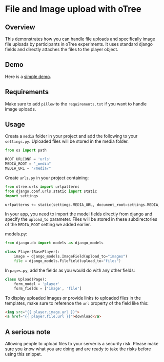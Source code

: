 # File and Image upload with oTree
## Overview
This demonstrates how you can handle file uploads and specifically image file uploads by participants in oTree experiments. It uses standard django fields and directly attaches the files to the player object.

## Demo
Here is a [simple demo](https://otree-file-upload.herokuapp.com).

## Requirements
Make sure to add ```pillow``` to the ```requirements.txt``` if you want to handle image uploads.

## Usage
Creata a ```media``` folder in your project and add the following to your ```settings.py```. Uploaded files will be stored in the media folder.
```python
from os import path

ROOT_URLCONF = 'urls'
MEDIA_ROOT = "_media"
MEDIA_URL = "/media/"
```

Create ```urls.py``` in your project containing:
```python
from otree.urls import urlpatterns
from django.conf.urls.static import static
import settings

urlpatterns += static(settings.MEDIA_URL, document_root=settings.MEDIA_ROOT)
```

In your app, you need to import the model fields directly from django and specify the ```upload_to``` parameter. Files will be stored in these subdirectories of the ```MEDIA_ROOT``` setting we added earlier.

models.py:
```python
from django.db import models as django_models

class Player(BasePlayer):
    image = django_models.ImageField(upload_to="images")
    file = django_models.FileField(upload_to="files")
```

In ```pages.py```, add the fields as you would do with any other fields:
```python
class Upload(Page):
    form_model = 'player'
    form_fields = ['image', 'file']
```

To display uploaded images or provide links to uploaded files in the templates, make sure to reference the ```url``` property of the field like this:
```html
<img src="{{ player.image.url }}">
<a href="{{ player.file.url }}">download</a>
```

## A serious note
Allowing people to upload files to your server is a security risk. Please make sure you know what you are doing and are ready to take the risks before using this snippet.
